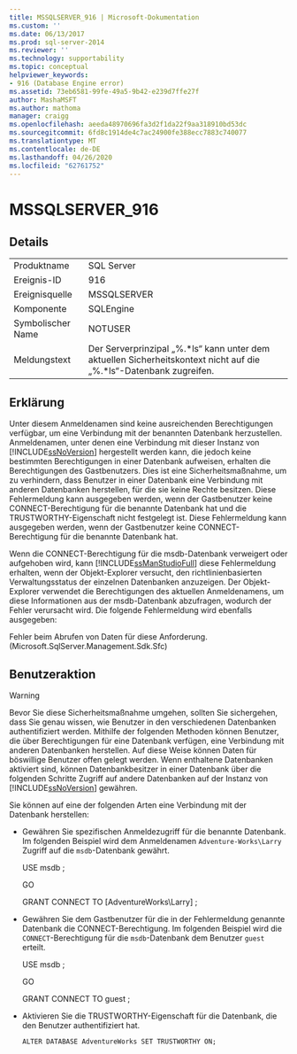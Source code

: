 ```yaml
---
title: MSSQLSERVER_916 | Microsoft-Dokumentation
ms.custom: ''
ms.date: 06/13/2017
ms.prod: sql-server-2014
ms.reviewer: ''
ms.technology: supportability
ms.topic: conceptual
helpviewer_keywords:
- 916 (Database Engine error)
ms.assetid: 73eb6581-99fe-49a5-9b42-e239d7ffe27f
author: MashaMSFT
ms.author: mathoma
manager: craigg
ms.openlocfilehash: aeeda48970696fa3d2f1da22f9aa318910bd53dc
ms.sourcegitcommit: 6fd8c1914de4c7ac24900fe388ecc7883c740077
ms.translationtype: MT
ms.contentlocale: de-DE
ms.lasthandoff: 04/26/2020
ms.locfileid: "62761752"
---
```

# <a name="mssqlserver_916"></a>MSSQLSERVER_916
    
## <a name="details"></a>Details  
  
|||  
|-|-|  
|Produktname|SQL Server|  
|Ereignis-ID|916|  
|Ereignisquelle|MSSQLSERVER|  
|Komponente|SQLEngine|  
|Symbolischer Name|NOTUSER|  
|Meldungstext|Der Serverprinzipal „%.*ls“ kann unter dem aktuellen Sicherheitskontext nicht auf die „%.\*ls“-Datenbank zugreifen.|  
  
## <a name="explanation"></a>Erklärung  
 Unter diesem Anmeldenamen sind keine ausreichenden Berechtigungen verfügbar, um eine Verbindung mit der benannten Datenbank herzustellen. Anmeldenamen, unter denen eine Verbindung mit dieser Instanz von [!INCLUDE[ssNoVersion](../../includes/ssnoversion-md.md)] hergestellt werden kann, die jedoch keine bestimmten Berechtigungen in einer Datenbank aufweisen, erhalten die Berechtigungen des Gastbenutzers. Dies ist eine Sicherheitsmaßnahme, um zu verhindern, dass Benutzer in einer Datenbank eine Verbindung mit anderen Datenbanken herstellen, für die sie keine Rechte besitzen. Diese Fehlermeldung kann ausgegeben werden, wenn der Gastbenutzer keine CONNECT-Berechtigung für die benannte Datenbank hat und die TRUSTWORTHY-Eigenschaft nicht festgelegt ist. Diese Fehlermeldung kann ausgegeben werden, wenn der Gastbenutzer keine CONNECT-Berechtigung für die benannte Datenbank hat.  
  
 Wenn die CONNECT-Berechtigung für die msdb-Datenbank verweigert oder aufgehoben wird, kann [!INCLUDE[ssManStudioFull](../../includes/ssmanstudiofull-md.md)] diese Fehlermeldung erhalten, wenn der Objekt-Explorer versucht, den richtlinienbasierten Verwaltungsstatus der einzelnen Datenbanken anzuzeigen. Der Objekt-Explorer verwendet die Berechtigungen des aktuellen Anmeldenamens, um diese Informationen aus der msdb-Datenbank abzufragen, wodurch der Fehler verursacht wird. Die folgende Fehlermeldung wird ebenfalls ausgegeben:  
  
 Fehler beim Abrufen von Daten für diese Anforderung. (Microsoft.SqlServer.Management.Sdk.Sfc)  
  
## <a name="user-action"></a>Benutzeraktion  
  
> [!WARNING]  
>  Bevor Sie diese Sicherheitsmaßnahme umgehen, sollten Sie sichergehen, dass Sie genau wissen, wie Benutzer in den verschiedenen Datenbanken authentifiziert werden. Mithilfe der folgenden Methoden können Benutzer, die über Berechtigungen für eine Datenbank verfügen, eine Verbindung mit anderen Datenbanken herstellen. Auf diese Weise können Daten für böswillige Benutzer offen gelegt werden. Wenn enthaltene Datenbanken aktiviert sind, können Datenbankbesitzer in einer Datenbank über die folgenden Schritte Zugriff auf andere Datenbanken auf der Instanz von [!INCLUDE[ssNoVersion](../../includes/ssnoversion-md.md)] gewähren.  
  
 Sie können auf eine der folgenden Arten eine Verbindung mit der Datenbank herstellen:  
  
-   Gewähren Sie spezifischen Anmeldezugriff für die benannte Datenbank. Im folgenden Beispiel wird dem Anmeldenamen `Adventure-Works\Larry` Zugriff auf die `msdb`-Datenbank gewährt.  
  
     USE msdb ;  
  
     GO  
  
     GRANT CONNECT TO [AdventureWorks\Larry] ;  
  
-   Gewähren Sie dem Gastbenutzer für die in der Fehlermeldung genannte Datenbank die CONNECT-Berechtigung. Im folgenden Beispiel wird die `CONNECT`-Berechtigung für die `msdb`-Datenbank dem Benutzer `guest` erteilt.  
  
     USE msdb ;  
  
     GO  
  
     GRANT CONNECT TO guest ;  
  
-   Aktivieren Sie die TRUSTWORTHY-Eigenschaft für die Datenbank, die den Benutzer authentifiziert hat.  
  
     `ALTER DATABASE AdventureWorks SET TRUSTWORTHY ON;`  
  
  
